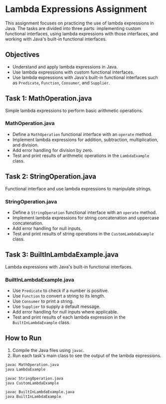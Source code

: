 # Lambda Expressions Assignment

This assignment focuses on practicing the use of lambda expressions in Java. The tasks are divided into three parts: implementing custom functional interfaces, using lambda expressions with those interfaces, and working with Java's built-in functional interfaces.

## Objectives

- Understand and apply lambda expressions in Java.
- Use lambda expressions with custom functional interfaces.
- Use lambda expressions with Java's built-in functional interfaces such as `Predicate`, `Function`, `Consumer`, and `Supplier`.

## Task 1: MathOperation.java

Simple lambda expressions to perform basic arithmetic operations.

### MathOperation.java

- Define a `MathOperation` functional interface with an `operate` method.
- Implement lambda expressions for addition, subtraction, multiplication, and division.
- Add error handling for division by zero.
- Test and print results of arithmetic operations in the `LambdaExample` class.

## Task 2: StringOperation.java

Functional interface and use lambda expressions to manipulate strings.

### StringOperation.java

- Define a `StringOperation` functional interface with an `operate` method.
- Implement lambda expressions for string concatenation and uppercase concatenation.
- Add error handling for null inputs.
- Test and print results of string operations in the `CustomLambdaExample` class.

## Task 3: BuiltInLambdaExample.java

Lambda expressions with Java's built-in functional interfaces.

### BuiltInLambdaExample.java

- Use `Predicate` to check if a number is positive.
- Use `Function` to convert a string to its length.
- Use `Consumer` to print a string.
- Use `Supplier` to supply a default message.
- Add error handling for null inputs where applicable.
- Test and print results of each lambda expression in the `BuiltInLambdaExample` class.

## How to Run

1. Compile the Java files using `javac`.
2. Run each task's main class to see the output of the lambda expressions.

```bash
javac MathOperation.java
java LambdaExample

javac StringOperation.java
java CustomLambdaExample

javac BuiltInLambdaExample.java
java BuiltInLambdaExample
